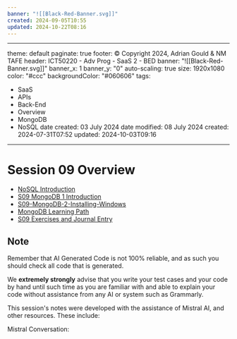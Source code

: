 ```yaml
---
banner: "![[Black-Red-Banner.svg]]"
created: 2024-09-05T10:55
updated: 2024-10-22T08:16
---
```

---
theme: default
paginate: true
footer: © Copyright 2024, Adrian Gould & NM TAFE
header: ICT50220 - Adv Prog - SaaS 2 - BED
banner: "![[Black-Red-Banner.svg]]"
banner_x: 1
banner_y: "0"
auto-scaling: true
size: 1920x1080
color: "#ccc"
backgroundColor: "#060606"
tags:
  - SaaS
  - APIs
  - Back-End
  - Overview
  - MongoDB
  - NoSQL
date created: 03 July 2024
date modified: 08 July 2024
created: 2024-07-31T07:52
updated: 2024-10-03T09:16
---

# Session 09 Overview

- [NoSQL Introduction](../Session-09/S09-NoSQL-Introduction)
- [S09 MongoDB 1 Introduction](../Session-09/S09-MongoDB-1-Introduction.md)
- [S09-MongoDB-2-Installing-Windows](Session-09/S09-MongoDB-2-Installing-Windows.md)
- [MongoDB Learning Path](./S09-MongoDB-Learning-Path)
- [S09 Exercises and Journal Entry](Session-09/S09-Exercises-and-Journal-Entry.md)


## Note

Remember that AI Generated Code is not 100% reliable, and as such you should check all code that is generated.

We **extremely strongly** advise that you write your test cases and your code by hand until such time as you are familiar with and able to explain your code without assistance from any AI or system such as Grammarly.

This session's notes were developed with the assistance of Mistral AI, and other resources. These include:

Mistral Conversation: 

